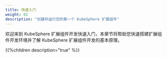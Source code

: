 ```yaml
---
title: 快速入门
weight: 02
description: "创建并运行您的第一个 KubeSphere 扩展组件"
---
```


欢迎来到 KubeSphere 扩展组件开发快速入门，本章节将帮助您快速搭建扩展组件开发环境并了解 KubeSphere 扩展组件开发的基本原理。

{{%children description="true" %}}
